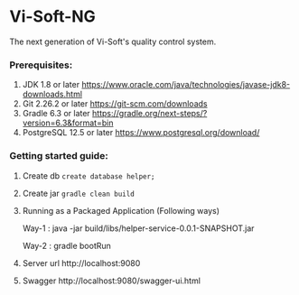 # Vi-Soft-NG

The next generation of Vi-Soft's quality control system.

### Prerequisites:

1. JDK 1.8 or later
   https://www.oracle.com/java/technologies/javase-jdk8-downloads.html
2. Git 2.26.2 or later
   https://git-scm.com/downloads
3. Gradle 6.3 or later
   https://gradle.org/next-steps/?version=6.3&format=bin
4. PostgreSQL 12.5 or later
   https://www.postgresql.org/download/

### Getting started guide:

1. Create db `create database helper;`
2. Create jar `gradle clean build`
3. Running as a Packaged Application (Following ways)

   Way-1 : java -jar build/libs/helper-service-0.0.1-SNAPSHOT.jar

   Way-2 : gradle bootRun

4. Server url http://localhost:9080
5. Swagger http://localhost:9080/swagger-ui.html
 